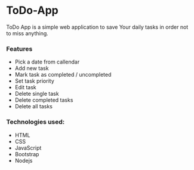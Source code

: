 # ToDo-App

ToDo App is a simple web application to save Your daily tasks in order not to miss anything.

### Features
* Pick a date from callendar
* Add new task
* Mark task as completed / uncompleted
* Set task priority
* Edit task
* Delete single task
* Delete completed tasks
* Delete all tasks

### Technologies used:
* HTML
* CSS
* JavaScript
* Bootstrap
* Nodejs

